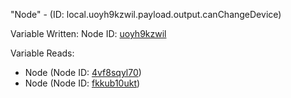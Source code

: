 "Node" - (ID: local.uoyh9kzwil.payload.output.canChangeDevice)

Variable Written:
Node ID: [uoyh9kzwil](../nodes/uoyh9kzwil.md)

Variable Reads:
* Node (Node ID: [4vf8sqyl70](../nodes/4vf8sqyl70.md))
* Node (Node ID: [fkkub10ukt](../nodes/fkkub10ukt.md))
